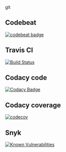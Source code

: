 git 
## Codebeat
[![codebeat badge](https://codebeat.co/badges/70783ef5-8dbf-4368-83cb-fc447445bcac)](https://codebeat.co/projects/github-com-espegrupo5-proyectoespe-planta-master)

## Travis CI
[![Build Status](https://travis-ci.org/EspeGrupo5/ProyectoESPE-Planta.svg?branch=master)](https://travis-ci.org/EspeGrupo5/ProyectoESPE-Planta)

## Codacy code
[![Codacy Badge](https://api.codacy.com/project/badge/Grade/aac1d4916a354bce965b283cfc561348)](https://www.codacy.com/app/espe.bi.grupo5/ProyectoESPE-Planta?utm_source=github.com&amp;utm_medium=referral&amp;utm_content=EspeGrupo5/ProyectoESPE-Planta&amp;utm_campaign=Badge_Grade)

## Codacy coverage
[![codecov](https://codecov.io/gh/EspeGrupo5/ProyectoESPE-Planta/branch/master/graph/badge.svg)](https://codecov.io/gh/EspeGrupo5/ProyectoESPE-Planta)

## Snyk
[![Known Vulnerabilities](https://snyk.io/test/npm/name/badge.svg)](https://snyk.io/test/npm/name)



